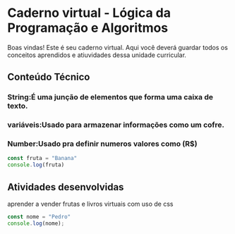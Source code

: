 # Caderno virtual - Lógica da Programação e Algoritmos
Boas vindas! Este é seu caderno virtual. Aqui você deverá guardar todos os conceitos aprendidos e atiuvidades dessa unidade curricular. 


## Conteúdo Técnico
### String:É uma junção de elementos que forma uma caixa de texto.
### variáveis:Usado para armazenar informações como um cofre.
### Number:Usado pra definir numeros valores como (R$)
```js
const fruta = "Banana"
console.log(fruta)
```

## Atividades desenvolvidas
aprender a vender frutas e livros virtuais com uso de css

```js
const nome = "Pedro"
console.log(nome);

```
